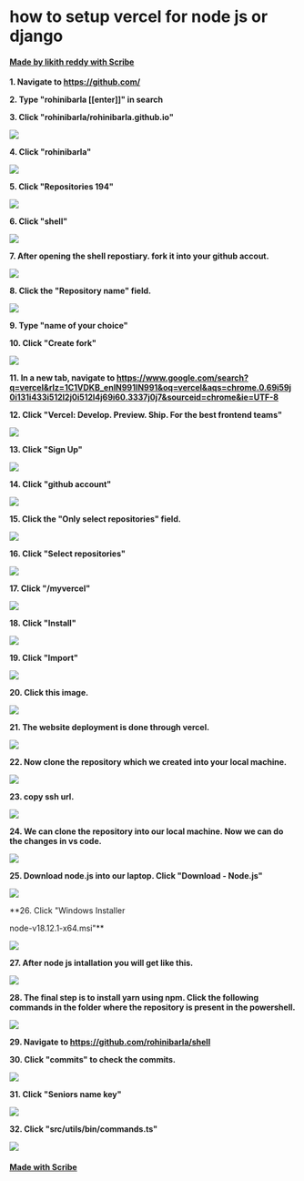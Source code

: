 # how to setup vercel for node js or django
#### [Made by likith reddy with Scribe](https://scribehow.com/shared/how_to_setup_vercel_for_node_js_or_django__gtx0x09FRl-9xLCZu08a4Q)


**1. Navigate to https://github.com/**

**2. Type "rohinibarla [[enter]]" in search**

**3. Click "rohinibarla/rohinibarla.github.io"**

![](https://image.scribehow-prod.com/yA11YVHZRonIyLFu1oEve3wcopQloxZ13ugHW925n4A/zoom:0.5/enlarge:true/crop:1120:630:nowe:103:0/wm:0.8:nowe:255:98:0.17857142857142858/aHR0cHM6Ly9jb2xvbnktcmVjb3JkZXIuczMuYW1hem9uYXdzLmNvbS9maWxlcy8yMDIyLTEyLTAxL2JkNjkzYTI2LTNmZmQtNDE0YS1hYWJhLWJlYTJhMGZlYTk0OS9hc2NyZWVuc2hvdC5qcGVn)

**4. Click "rohinibarla"**

![](https://image.scribehow-prod.com/IpyIu3RjzU57UmBGBiGVEPXOxAj5tlRf2xQ4NcUkiPA/zoom:0.5/enlarge:true/crop:1120:630:nowe:0:0/wm:0.8:nowe:66:41:0.17857142857142858/aHR0cHM6Ly9jb2xvbnktcmVjb3JkZXIuczMuYW1hem9uYXdzLmNvbS9maWxlcy8yMDIyLTEyLTAxLzIzYTYxZDllLTQ1YzQtNDg3Mi1hM2U1LTQ4YjEzNzdjMDg5Mi9hc2NyZWVuc2hvdC5qcGVn)

**5. Click "Repositories
194"**

![](https://image.scribehow-prod.com/5R01xPuaYzHLodKjLo_1jj4MFMCi9UANTgWiImbV_pg/zoom:0.5/enlarge:true/crop:1120:630:nowe:251:0/wm:0.8:nowe:255:-2:0.17857142857142858/aHR0cHM6Ly9jb2xvbnktcmVjb3JkZXIuczMuYW1hem9uYXdzLmNvbS9maWxlcy8yMDIyLTEyLTAxL2I2ZTVkYzEzLWI4MmItNGNkNi1hYzA0LTMzNmE1NTE2NzBmNC9hc2NyZWVuc2hvdC5qcGVn)

**6. Click "shell"**

![](https://image.scribehow-prod.com/iilkjzy74ZmARBEmCwjxhgQy4Ix_rQZnn4sUL1BAXf0/zoom:0.5/enlarge:true/crop:1120:630:nowe:16:82/wm:0.8:nowe:255:132:0.17857142857142858/aHR0cHM6Ly9jb2xvbnktcmVjb3JkZXIuczMuYW1hem9uYXdzLmNvbS9maWxlcy8yMDIyLTEyLTAxL2YyN2JjMzE3LWZlMTUtNDYxMC05ZWRmLWI0MDBjZTRjMWExZi9hc2NyZWVuc2hvdC5qcGVn)

**7. After opening the shell repostiary. fork it into your github accout.**

![](https://image.scribehow-prod.com/5TrbwYpjmspsFjFGrKJqXlSUSeUfrVMWjY7uFe7AXY0/zoom:0.5/enlarge:true/crop:1120:630:nowe:800:0/wm:0.8:nowe:337:42:0.17857142857142858/aHR0cHM6Ly9jb2xvbnktcmVjb3JkZXIuczMuYW1hem9uYXdzLmNvbS9maWxlcy8yMDIyLTEyLTAxL2ZkZmNmMjM5LWY1NzMtNDEzZC05NzFlLWM5Y2Y4ZWNmNDUyNC9hc2NyZWVuc2hvdC5qcGVn)

**8. Click the "Repository name" field.**

![](https://image.scribehow-prod.com/nWVucMhqLnW89U5vGN9RehQjdcV7JiLCTbtvtY2lSSc/zoom:0.5/enlarge:true/crop:1120:630:nowe:280:81/wm:0.8:nowe:255:132:0.17857142857142858/aHR0cHM6Ly9jb2xvbnktcmVjb3JkZXIuczMuYW1hem9uYXdzLmNvbS9maWxlcy8yMDIyLTEyLTAxLzk4MDMwNDFiLTUzNjctNGYwOS04ODQwLWExYmJmZDFlZGZkMS9hc2NyZWVuc2hvdC5qcGVn)

**9. Type "name of your choice"**

**10. Click "Create fork"**

![](https://image.scribehow-prod.com/xj_zO4LUhwnXH3E3svh9uXe-2V-CWxdcyR8J3FIkDjc/zoom:0.5/enlarge:true/crop:1120:630:nowe:0:342/wm:0.8:nowe:226:158:0.17857142857142858/aHR0cHM6Ly9jb2xvbnktcmVjb3JkZXIuczMuYW1hem9uYXdzLmNvbS9maWxlcy8yMDIyLTEyLTAxL2I5NjZhNmI2LTcxM2ItNDA4Ny05YzM4LTVkZDkwYzg2ZDU4NC9hc2NyZWVuc2hvdC5qcGVn)

**11. In a new tab, navigate to https://www.google.com/search?q=vercel&rlz=1C1VDKB_enIN991IN991&oq=vercel&aqs=chrome.0.69i59j0i131i433i512l2j0i512l4j69i60.3337j0j7&sourceid=chrome&ie=UTF-8**

**12. Click "Vercel: Develop. Preview. Ship. For the best frontend teams"**

![](https://image.scribehow-prod.com/fhDffnOnWQzZ8e4ozhNblfsLib1T1dndPg3wmh5wvXY/zoom:0.5/enlarge:true/crop:1120:630:nowe:0:13/wm:0.8:nowe:79:132:0.17857142857142858/aHR0cHM6Ly9jb2xvbnktcmVjb3JkZXIuczMuYW1hem9uYXdzLmNvbS9maWxlcy8yMDIyLTEyLTAxL2MwMjZiN2Q0LWU4YTAtNDcwZC05NmZjLTU2MDJkM2E0OWYyNS9hc2NyZWVuc2hvdC5qcGVn)

**13. Click "Sign Up"**

![](https://image.scribehow-prod.com/bKBogyitGNUZmNQWiZ7ZiXsHyGp0MCkqMAg7j1fuzDs/zoom:0.5/enlarge:true/crop:1120:630:nowe:800:0/wm:0.8:nowe:478:-3:0.17857142857142858/aHR0cHM6Ly9jb2xvbnktcmVjb3JkZXIuczMuYW1hem9uYXdzLmNvbS9maWxlcy8yMDIyLTEyLTAxLzkzNzQ4YzMzLWQ4MmItNGEwZi1hODRkLTgwYjgyNTEyOTViZC9hc2NyZWVuc2hvdC5qcGVn)

**14. Click "github account"**

![](https://image.scribehow-prod.com/1sj4SRy4MiIT08-ziuHGhyWMBNKOiYTeo0uqvuJAd9k/zoom:0.5/enlarge:true/crop:1120:630:nowe:0:46/wm:0.8:nowe:181:147:0.17857142857142858/aHR0cHM6Ly9jb2xvbnktcmVjb3JkZXIuczMuYW1hem9uYXdzLmNvbS9maWxlcy8yMDIyLTEyLTAxLzhiNDhjNWQ2LWJmY2QtNDczMC05ZTkwLTU4OGJhNmNjMGVkNy91c2VyX2Nyb3BwZWRfc2NyZWVuc2hvdC5qcGVn)

**15. Click the "Only select repositories" field.**

![](https://image.scribehow-prod.com/PObxelr19qCUGgZTSh66Pzlb1KW7vhvMCYXs4PQ3XcY/zoom:0.5/enlarge:true/crop:1120:630:nowe:0:96/wm:0.8:nowe:103:132:0.17857142857142858/aHR0cHM6Ly9jb2xvbnktcmVjb3JkZXIuczMuYW1hem9uYXdzLmNvbS9maWxlcy8yMDIyLTEyLTAxLzNhNDFhYzU3LTcxYWItNDQ0My1iY2FiLWRlMWY4MDFjMGY1NC9hc2NyZWVuc2hvdC5qcGVn)

**16. Click "Select repositories"**

![](https://image.scribehow-prod.com/aMt-9u5SKv3WbO_Sgq3nU6PBCQBCu1yn-OxJOJkP8ng/zoom:0.5/enlarge:true/crop:1120:630:nowe:0:67/wm:0.8:nowe:168:132:0.17857142857142858/aHR0cHM6Ly9jb2xvbnktcmVjb3JkZXIuczMuYW1hem9uYXdzLmNvbS9maWxlcy8yMDIyLTEyLTAxLzdiZDg1YWJhLTk0NjctNGNmMi05MTFjLTAzZGMxNDgyMDU3Yi9hc2NyZWVuc2hvdC5qcGVn)

**17. Click "/myvercel"**

![](https://image.scribehow-prod.com/vYb3r6k7MlFINJrwU5HWKYb6aQohvQw6LI6b5_VWUUU/zoom:0.5/enlarge:true/crop:1120:630:nowe:0:190/wm:0.8:nowe:185:132:0.17857142857142858/aHR0cHM6Ly9jb2xvbnktcmVjb3JkZXIuczMuYW1hem9uYXdzLmNvbS9maWxlcy8yMDIyLTEyLTAxLzY5MzRiNWY3LTY4YzQtNGExOS1hMjNjLTgyNjQwMWQzMzc3Yi9hc2NyZWVuc2hvdC5qcGVn)

**18. Click "Install"**

![](https://image.scribehow-prod.com/jYhLJrKhDspD1ud6so-osgbnPF_aZc-tRQ_jnWHDGWs/zoom:0.5/enlarge:true/crop:1120:630:nowe:0:297/wm:0.8:nowe:135:149:0.17857142857142858/aHR0cHM6Ly9jb2xvbnktcmVjb3JkZXIuczMuYW1hem9uYXdzLmNvbS9maWxlcy8yMDIyLTEyLTAxL2FkODQwYWViLTY1YmItNGRjYy1iMjdjLTFhYTZmZDdjNDk3Zi9hc2NyZWVuc2hvdC5qcGVn)

**19. Click "Import"**

![](https://image.scribehow-prod.com/uTbvX1RDiFHGLE2Riw1tnk2epCba4z34aF8qIkJex7s/zoom:0.5/enlarge:true/crop:1120:630:nowe:358:186/wm:0.8:nowe:255:132:0.17857142857142858/aHR0cHM6Ly9jb2xvbnktcmVjb3JkZXIuczMuYW1hem9uYXdzLmNvbS9maWxlcy8yMDIyLTEyLTAxL2Q2ZTU3NTQ1LWI5ZjItNDk5Yi1hMGJhLWZlNWVkMzVhMzlmYy9hc2NyZWVuc2hvdC5qcGVn)

**20. Click this image.**

![](https://image.scribehow-prod.com/irMt3NokBYwCKTCTiGu8-szJHoyCGrTxWxSpp9Rj_X4/zoom:0.5/enlarge:true/crop:1120:630:nowe:0:180/wm:0.8:nowe:164:132:0.17857142857142858/aHR0cHM6Ly9jb2xvbnktcmVjb3JkZXIuczMuYW1hem9uYXdzLmNvbS9maWxlcy8yMDIyLTEyLTAxLzQwN2M4NDc0LWI5OTktNDBmOC1iNTVhLWZlZTA1NThhMjQ4My9hc2NyZWVuc2hvdC5qcGVn)

**21. The website deployment is done through vercel.**

![](https://image.scribehow-prod.com/2jqfHTtCfXf-i9v4RjtXBykRu7HNvGoFCvurEGIDLi4/zoom:0.5/enlarge:true/crop:1120:630:nowe:73:148/wm:0.8:nowe:255:132:0.17857142857142858/aHR0cHM6Ly9jb2xvbnktcmVjb3JkZXIuczMuYW1hem9uYXdzLmNvbS9maWxlcy8yMDIyLTEyLTAxLzU4MGM3NWNhLTFjN2YtNDIyOS05ZTEwLWQ3ODM1Yjk1MWJjMC9hc2NyZWVuc2hvdC5qcGVn)

**22. Now clone the repository which we created into your local machine.**

![](https://image.scribehow-prod.com/9_9VQlmsVUKaYJBk_bBAfvZTBBNEj81Ry5bCbZGzEKQ/zoom:0.5/enlarge:true/crop:1120:630:nowe:751:28/wm:0.8:nowe:255:132:0.17857142857142858/aHR0cHM6Ly9jb2xvbnktcmVjb3JkZXIuczMuYW1hem9uYXdzLmNvbS9maWxlcy8yMDIyLTEyLTAxL2IxN2E3ZDkzLTFiNmUtNDNmNy04OGE3LTQ0NjIyZTA4MzRkNi9hc2NyZWVuc2hvdC5qcGVn)

**23. copy ssh url.**

![](https://image.scribehow-prod.com/STeAZbD6LmoDZCN2NDS1miUfmkeejN2LjTRjqzJ-IkU/zoom:0.7506702412868632/enlarge:true/crop:746:420:nowe:482:267/wm:0:nowe:255:132:0.17857142857142858/aHR0cHM6Ly9jb2xvbnktcmVjb3JkZXIuczMuYW1hem9uYXdzLmNvbS9maWxlcy8yMDIyLTEyLTAxL2E5MDU1OWQyLTMyNTUtNGUyYy05MzEyLTRkM2JkMjg0NDNhZC91c2VyX2Nyb3BwZWRfc2NyZWVuc2hvdC5qcGVn)

**24. We can clone the repository into our local machine. Now we can do the changes in vs code.**

![](https://image.scribehow-prod.com/6pVqKgKQYLBw9SFbPYdPYdULqHeJxOppVEqLJgKEBT0/zoom:0.7506702412868632/enlarge:true/crop:746:420:nowe:53:28/wm:0:nowe:255:89:0.17857142857142858/aHR0cHM6Ly9jb2xvbnktcmVjb3JkZXIuczMuYW1hem9uYXdzLmNvbS9maWxlcy8yMDIyLTEyLTAxL2FhZGU2Mjc4LTBlMWQtNDczNy05NzAyLTlhNDk0OTU0ZWFjMi91c2VyX2Nyb3BwZWRfc2NyZWVuc2hvdC5qcGVn)

**25. Download node.js into our laptop. Click  "Download - Node.js"**

![](https://image.scribehow-prod.com/6uTY9twAUGKk80njQ4dRxiTluf1u4cbvDvL-UywsQ1k/zoom:0.5/enlarge:true/crop:1120:630:nowe:0:259/wm:0.8:nowe:115:132:0.17857142857142858/aHR0cHM6Ly9jb2xvbnktcmVjb3JkZXIuczMuYW1hem9uYXdzLmNvbS9maWxlcy8yMDIyLTEyLTAxLzMyMzZhYjQ2LWRjNGItNDk0YS04MGM4LTUxN2Y1MDQ1NzRlNy9hc2NyZWVuc2hvdC5qcGVn)

**26. Click "Windows Installer

node-v18.12.1-x64.msi"**

![](https://image.scribehow-prod.com/N5bYdo6wnFfgGUslkBCPNS33_uXAlLEsyQNdVeaB9vk/zoom:0.5/enlarge:true/crop:1120:630:nowe:0:177/wm:0.8:nowe:222:132:0.17857142857142858/aHR0cHM6Ly9jb2xvbnktcmVjb3JkZXIuczMuYW1hem9uYXdzLmNvbS9maWxlcy8yMDIyLTEyLTAxL2MxMDQyMmVhLTcyNjItNGE4OC05OTU5LWE0N2IzOGZkODNlYi9hc2NyZWVuc2hvdC5qcGVn)

**27. After node js intallation you will get like this.**

![](https://image.scribehow-prod.com/_1-aPvr1tBLAEeLeJZizOPEf_O0CGWIOJm72PQ-5FNM/zoom:0.7506702412868632/enlarge:true/crop:746:420:nowe:25:114/wm:0:nowe:255:132:0.17857142857142858/aHR0cHM6Ly9jb2xvbnktcmVjb3JkZXIuczMuYW1hem9uYXdzLmNvbS9maWxlcy8yMDIyLTEyLTAxL2EwNWQ3YWM2LWU0NWMtNGYzZC1hMTczLWQ3NDdhOTlkNzBhMy9zY3JlZW5zaG90LnBuZw)

**28. The final step is to install yarn using npm.  Click the following commands in the folder where the repository is present in the powershell.**

![](https://image.scribehow-prod.com/_Dh_yeXtprDra5xIUTHaexfApPqYmLzATi2-f3Gr_1A/zoom:0.7506702412868632/enlarge:true/crop:746:307:nowe:51:0/wm:0:nowe:255:89:0.17857142857142858/aHR0cHM6Ly9jb2xvbnktcmVjb3JkZXIuczMuYW1hem9uYXdzLmNvbS9maWxlcy8yMDIyLTEyLTAxLzAzOWUwZTgyLTZjZTgtNDNmNi1hODQzLTVhMDFhYmYzY2E2NS9zY3JlZW5zaG90LnBuZw)

**29. Navigate to https://github.com/rohinibarla/shell**

**30. Click "commits" to check the commits.**

![](https://image.scribehow-prod.com/Gu8RtmV2nKCM0q7QLsknQ7J6Lsgw_wers5-gZUiPX2Q/zoom:0.5/enlarge:true/crop:1120:630:nowe:724:94/wm:0.8:nowe:255:132:0.17857142857142858/aHR0cHM6Ly9jb2xvbnktcmVjb3JkZXIuczMuYW1hem9uYXdzLmNvbS9maWxlcy8yMDIyLTEyLTAxL2VkOGE4YThmLWNlMGMtNDJiYy05ZGVhLTVjMDc0YzZmODIwNi9hc2NyZWVuc2hvdC5qcGVn)

**31. Click "Seniors name key"**

![](https://image.scribehow-prod.com/7J0sOciVU2UkRUv3aMjKbCAPhLOX6jwz6IoHruVTYQw/zoom:0.5/enlarge:true/crop:1120:630:nowe:0:0/wm:0.8:nowe:96:106:0.17857142857142858/aHR0cHM6Ly9jb2xvbnktcmVjb3JkZXIuczMuYW1hem9uYXdzLmNvbS9maWxlcy8yMDIyLTEyLTAxL2Q4NzJiMjRkLWM3ODktNGQ3MC1iNjFkLWU0MTFhMWJiMGZlNC9hc2NyZWVuc2hvdC5qcGVn)

**32. Click "src/utils/bin/commands.ts"**

![](https://image.scribehow-prod.com/q15Dcha1bLCPvFzIkhamXXALek6Z1iEmzLSLUkxbVHA/zoom:0.5/enlarge:true/crop:1120:630:nowe:0:190/wm:0.8:nowe:192:132:0.17857142857142858/aHR0cHM6Ly9jb2xvbnktcmVjb3JkZXIuczMuYW1hem9uYXdzLmNvbS9maWxlcy8yMDIyLTEyLTAxLzc1OTlmOGYzLWFlMTQtNDA1My1hMmZiLTljZTU1YmE0NjBkNC9hc2NyZWVuc2hvdC5qcGVn)
#### [Made with Scribe](https://scribehow.com/shared/how_to_setup_vercel_for_node_js_or_django__gtx0x09FRl-9xLCZu08a4Q)


